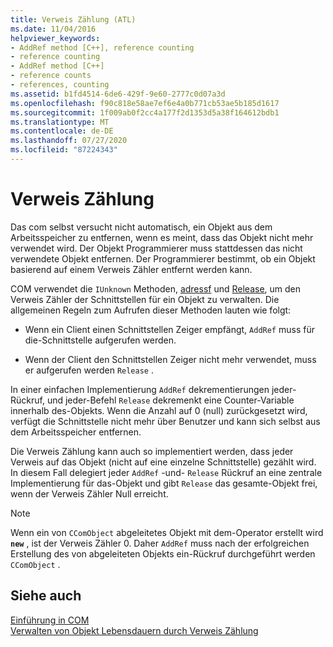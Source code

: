 ```yaml
---
title: Verweis Zählung (ATL)
ms.date: 11/04/2016
helpviewer_keywords:
- AddRef method [C++], reference counting
- reference counting
- AddRef method [C++]
- reference counts
- references, counting
ms.assetid: b1fd4514-6de6-429f-9e60-2777c0d07a3d
ms.openlocfilehash: f90c818e58ae7ef6e4a0b771cb53ae5b185d1617
ms.sourcegitcommit: 1f009ab0f2cc4a177f2d1353d5a38f164612bdb1
ms.translationtype: MT
ms.contentlocale: de-DE
ms.lasthandoff: 07/27/2020
ms.locfileid: "87224343"
---
```

# <a name="reference-counting"></a>Verweis Zählung

Das com selbst versucht nicht automatisch, ein Objekt aus dem Arbeitsspeicher zu entfernen, wenn es meint, dass das Objekt nicht mehr verwendet wird. Der Objekt Programmierer muss stattdessen das nicht verwendete Objekt entfernen. Der Programmierer bestimmt, ob ein Objekt basierend auf einem Verweis Zähler entfernt werden kann.

COM verwendet die `IUnknown` Methoden, [adressf](/windows/win32/api/unknwn/nf-unknwn-iunknown-addref) und [Release](/windows/win32/api/unknwn/nf-unknwn-iunknown-release), um den Verweis Zähler der Schnittstellen für ein Objekt zu verwalten. Die allgemeinen Regeln zum Aufrufen dieser Methoden lauten wie folgt:

- Wenn ein Client einen Schnittstellen Zeiger empfängt, `AddRef` muss für die-Schnittstelle aufgerufen werden.

- Wenn der Client den Schnittstellen Zeiger nicht mehr verwendet, muss er aufgerufen werden `Release` .

In einer einfachen Implementierung `AddRef` dekrementierungen jeder-Rückruf, und jeder-Befehl `Release` dekremenkt eine Counter-Variable innerhalb des-Objekts. Wenn die Anzahl auf 0 (null) zurückgesetzt wird, verfügt die Schnittstelle nicht mehr über Benutzer und kann sich selbst aus dem Arbeitsspeicher entfernen.

Die Verweis Zählung kann auch so implementiert werden, dass jeder Verweis auf das Objekt (nicht auf eine einzelne Schnittstelle) gezählt wird. In diesem Fall delegiert jeder `AddRef` -und- `Release` Rückruf an eine zentrale Implementierung für das-Objekt und gibt `Release` das gesamte-Objekt frei, wenn der Verweis Zähler Null erreicht.

> [!NOTE]
> Wenn ein von `CComObject` abgeleitetes Objekt mit dem-Operator erstellt wird **`new`** , ist der Verweis Zähler 0. Daher `AddRef` muss nach der erfolgreichen Erstellung des von abgeleiteten Objekts ein-Rückruf durchgeführt werden `CComObject` .

## <a name="see-also"></a>Siehe auch

[Einführung in COM](../atl/introduction-to-com.md)<br/>
[Verwalten von Objekt Lebensdauern durch Verweis Zählung](/windows/win32/com/managing-object-lifetimes-through-reference-counting)

